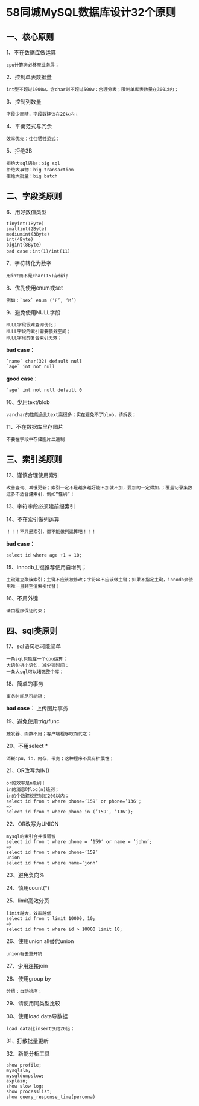 # 58同城MySQL数据库设计32个原则


## 一、核心原则

1、不在数据库做运算
	
	cpu计算务必移至业务层；

2、控制单表数据量

	int型不超过1000w，含char则不超过500w；合理分表；限制单库表数量在300以内；

3、控制列数量

	字段少而精，字段数建议在20以内；

4、平衡范式与冗余
	
	效率优先；往往牺牲范式；

5、拒绝3B

	拒绝大sql语句：big sql
	拒绝大事物：big transaction
	拒绝大批量：big batch

## 二、字段类原则

6、用好数值类型

	tinyint(1Byte)
	smallint(2Byte)
	mediumint(3Byte)
	int(4Byte)
	bigint(8Byte)
	bad case：int(1)/int(11)

7、字符转化为数字

	用int而不是char(15)存储ip

8、优先使用enum或set

	例如：`sex` enum (‘F’, ‘M’)

9、避免使用NULL字段

	NULL字段很难查询优化；
	NULL字段的索引需要额外空间；
	NULL字段的复合索引无效；

**bad case**：

	`name` char(32) default null
	`age` int not null

**good case**：
	
	`age` int not null default 0

10、少用text/blob

	varchar的性能会比text高很多；实在避免不了blob，请拆表；

11、不在数据库里存图片

	不要在字段中存储图片二进制

## 三、索引类原则

12、谨慎合理使用索引

	改善查询、减慢更新；索引一定不是越多越好能不加就不加，要加的一定得加、；覆盖记录条数过多不适合建索引，例如“性别”；

13、字符字段必须建前缀索引

14、不在索引做列运算

	！！！不只是索引，都不能做列运算吧！！！
	
**bad case**：

	select id where age +1 = 10;

15、innodb主键推荐使用自增列；

	主键建立聚簇索引；主键不应该被修改；字符串不应该做主键；如果不指定主键，innodb会使用唯一且非空值索引代替；


16、不用外键
	
	请由程序保证约束；


## 四、sql类原则

17、sql语句尽可能简单

	一条sql只能在一个cpu运算；
	大语句拆小语句，减少锁时间；
	一条大sql可以堵死整个库；

18、简单的事务

	事务时间尽可能短；

**bad case**：
	上传图片事务

19、避免使用trig/func

	触发器、函数不用；客户端程序取而代之；

20、不用select *

	消耗cpu，io，内存，带宽；这种程序不具有扩展性；

21、OR改写为IN()

	or的效率是n级别；
	in的消息时log(n)级别；
	in的个数建议控制在200以内；
	select id from t where phone=’159′ or phone=’136′;
	=>
	select id from t where phone in (’159′, ’136′);

22、OR改写为UNION
	
	mysql的索引合并很弱智
	select id from t where phone = ’159′ or name = ‘john’;
	=>
	select id from t where phone=’159′
	union
	select id from t where name=’jonh’

23、避免负向%

24、慎用count(*)

25、limit高效分页

	limit越大，效率越低
	select id from t limit 10000, 10;
	=>
	select id from t where id > 10000 limit 10;

26、使用union all替代union

	union有去重开销

27、少用连接join

28、使用group by

	分组；自动排序；

29、请使用同类型比较

30、使用load data导数据

	load data比insert快约20倍；

31、打散批量更新

32、新能分析工具

	show profile;
	mysqlsla;
	mysqldumpslow;
	explain;
	show slow log;
	show processlist;
	show query_response_time(percona)